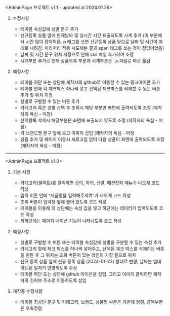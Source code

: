 <AdminPage 프로젝트 v1.1 - updated at 2024.01.26>
1. 수정사항
   - 테이블 속성값에 성별 문구 추가
   - 신규등록 상품 옆에 현재날짜 및 실시간 시간 표출되도록 시계 추가 (이 부분에서 시간 많이 잡아먹음. p 태그를 쓰면 신규등록 상품 밑으로 날짜 및 시간이 아래로 내려감. 이리저리 적용 시도해본 결과 span 태그를 쓰는 것이 정답이었음)
   - 날짜 및 시간 문구 위치 지정으로 인해 css 파일 추가하여 조정
   - 시계부분 추가로 인해 상품목록 부분과 시계부분은 .js 파일로 따로 옮김

3. 예정사항
   - 테이블 하단 또는 상단에 제작자의 github로 이동할 수 있는 링크아이콘 추가
   - 테이블 안에 각 체크박스 하나씩 넣고 선택된 체크박스를 삭제할 수 있는 버튼 추가 및 위치 지정
   - 성별로 구별할 수 있는 버튼 추가
   - 카테고리 혹은 성별 선택 후 조회시 해당 부분만 화면에 출력되도록 조정 (제작자의 욕심 - 미정)
   - 선택항목 삭제시 해당부분은 화면에 표출되지 않도록 조정 (제작자의 욕심 - 미정)
   - 각 브랜드명 문구 앞에 로고 이미지 삽입 (제작자의 욕심 - 미정
   - 상품 추가 및 페이지 이동시 새로고침 없이 다음 상품이 화면에 출력되도록 조정 (제작자의 욕심 - 미정)

---------------------------------------------------------------------------------------------------------------------------

<AdminPage 프로젝트 v1.0>
1. 기본 사항
   - 카테고리(셀렉트)를 클릭하면 상의, 하의, 신발, 패션잡화 메뉴가 나오게 코드 작성
   - 입력 버튼 안에 “제품명을 입력해주세여”가 나오게 코드 작성
   - 조회 버튼이 입력창 옆에 붙어 있도록 코드 작성
   - 테이블을 이용해 최 상단에는 속성 값을 넣고 하단에는 데이터가 입력되도록 코드 작성
   - 최하단에는 페이지 네이션 기능이 나타나도록 코드 작성

2. 예정사항
   - 성별로 구별할 수 버튼 또는 테이블 속성값에 성별을 구분할 수 있는 속성 추가
   - 카테고리 앞에 체크 박스를 하나씩 넣어주고, 선택된 체크 박스를 삭제하는 버튼을 만든 후 그 위치는 조회 버튼이 있는 라인의 가장 끝으로 위치
   - 신규 등록 상품 옆에 신규 등록 상품 (2024-01-22) 형태로 변경, 날짜는 업데이트된 일자가 반영되도록 수정
   - 테이블 하단 또는 상단에 github 아이콘을 삽입. 그리고 이미지 클릭하면 제작자의 깃허브 주소로 이동하도록 삽입

3. 제작중 수정사항
   - 테이블 최상단 문구 및 카테고리, 브랜드, 상품명 부분은 가운데 정렬, 금액부분은 우측정렬
